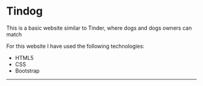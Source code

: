 <!-- Project Title -->
<h1>Tindog</h1>

<!-- Project Description -->
<p>This is a basic website similar to Tinder, where dogs and dogs owners can match</p> 
<p>For this website I have used the following technologies:</p>
<ul>
  <li>HTML5</li>
  <li>CSS</li>
  <li>Bootstrap</li>
</ul>
<hr>




